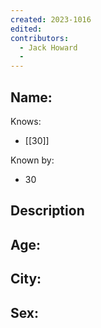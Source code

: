 ```yaml
---
created: 2023-1016
edited:
contributors:
  - Jack Howard
  - 
---
```


Name:
- 

Knows:
- [[30]]

Known by:
- 30

Description
- 

Age:
- 
City:
- 
Sex:
- 

